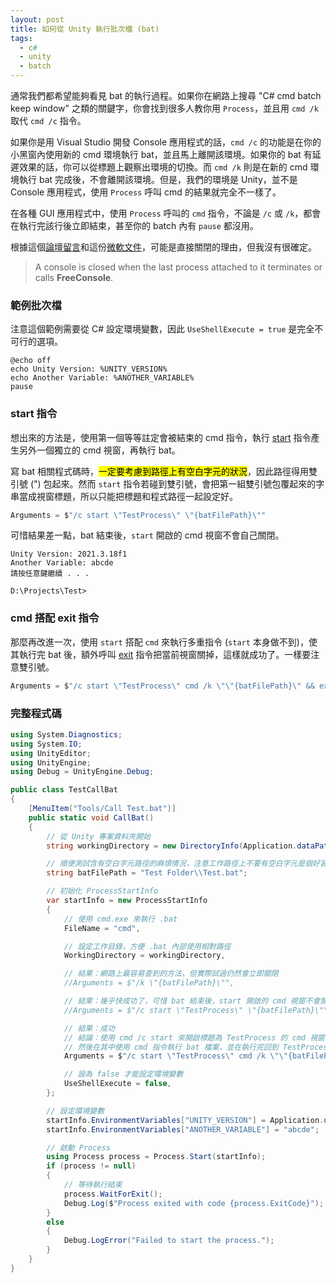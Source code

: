 ```yaml
---
layout: post
title: 如何從 Unity 執行批次檔 (bat)
tags:
  - c#
  - unity
  - batch
---
```


通常我們都希望能夠看見 bat 的執行過程。如果你在網路上搜尋 "C# cmd batch keep window" 之類的關鍵字，你會找到很多人教你用 `Process`，並且用 `cmd /k` 取代 `cmd /c` 指令。

<!--more-->

如果你是用 Visual Studio 開發 Console 應用程式的話，`cmd /c` 的功能是在你的小黑窗內使用新的 cmd 環境執行 bat，並且馬上離開該環境。如果你的 bat 有延遲效果的話，你可以從標題上觀察出環境的切換。而 `cmd /k` 則是在新的 cmd 環境執行 bat 完成後，不會離開該環境。但是，我們的環境是 Unity，並不是 Console 應用程式，使用 `Process` 呼叫 cmd 的結果就完全不一樣了。

在各種 GUI 應用程式中，使用 `Process` 呼叫的 `cmd` 指令，不論是 `/c` 或 `/k`，都會在執行完該行後立即結束，甚至你的 batch 內有 `pause` 都沒用。

根據這個[論壇留言](https://superuser.com/a/306215)和這份[微軟文件](https://learn.microsoft.com/en-us/windows/console/closing-a-console)，可能是直接關閉的理由，但我沒有很確定。
> A console is closed when the last process attached to it terminates or calls **FreeConsole**.

### 範例批次檔

注意這個範例需要從 C# 設定環境變數，因此 `UseShellExecute = true` 是完全不可行的選項。

```shell
@echo off
echo Unity Version: %UNITY_VERSION%
echo Another Variable: %ANOTHER_VARIABLE%
pause
```

### start 指令

想出來的方法是，使用第一個等等註定會被結束的 cmd 指令，執行 [start](https://learn.microsoft.com/zh-tw/windows-server/administration/windows-commands/start) 指令產生另外一個獨立的 cmd 視窗，再執行 bat。

寫 bat 相關程式碼時，<mark>一定要考慮到路徑上有空白字元的狀況</mark>，因此路徑得用雙引號 (") 包起來。然而 `start` 指令若碰到雙引號，會把第一組雙引號包覆起來的字串當成視窗標題，所以只能把標題和程式路徑一起設定好。

```csharp
Arguments = $"/c start \"TestProcess\" \"{batFilePath}\""
```

可惜結果差一點，bat 結束後，`start` 開啟的 cmd 視窗不會自己關閉。

```shell
Unity Version: 2021.3.18f1
Another Variable: abcde
請按任意鍵繼續 . . .

D:\Projects\Test>
```

### cmd 搭配 exit 指令

那麼再改進一次，使用 `start` 搭配 `cmd` 來執行多重指令 (`start` 本身做不到)，使其執行完 bat 後，額外呼叫 [exit](https://learn.microsoft.com/zh-tw/windows-server/administration/windows-commands/exit) 指令把當前視窗關掉，這樣就成功了。一樣要注意雙引號。

```csharp
Arguments = $"/c start \"TestProcess\" cmd /k \"\"{batFilePath}\" && exit\""
```

### 完整程式碼

```csharp
using System.Diagnostics;
using System.IO;
using UnityEditor;
using UnityEngine;
using Debug = UnityEngine.Debug;

public class TestCallBat
{
    [MenuItem("Tools/Call Test.bat")]
    public static void CallBat()
    {
        // 從 Unity 專案資料夾開始
        string workingDirectory = new DirectoryInfo(Application.dataPath).Parent.FullName;

        // 順便測試含有空白字元路徑的麻煩情況，注意工作路徑上不要有空白字元是個好習慣。
        string batFilePath = "Test Folder\\Test.bat";

        // 初始化 ProcessStartInfo
        var startInfo = new ProcessStartInfo
        {
            // 使用 cmd.exe 來執行 .bat
            FileName = "cmd",

            // 設定工作目錄，方便 .bat 內部使用相對路徑
            WorkingDirectory = workingDirectory,

            // 結果：網路上最容易查到的方法，但實際試過仍然會立即關閉
            //Arguments = $"/k \"{batFilePath}\"",

            // 結果：幾乎快成功了，可惜 bat 結束後，start 開啟的 cmd 視窗不會關閉
            //Arguments = $"/c start \"TestProcess\" \"{batFilePath}\"",

            // 結果：成功
            // 結論：使用 cmd /c start 來開啟標題為 TestProcess 的 cmd 視窗。
            // 然後在其中使用 cmd 指令執行 bat 檔案，並在執行完回到 TestProcess 環境後，再追加 exit 來關閉 TestProcess 視窗。
            Arguments = $"/c start \"TestProcess\" cmd /k \"\"{batFilePath}\" && exit\"",

            // 設為 false 才能設定環境變數
            UseShellExecute = false,
        };

        // 設定環境變數
        startInfo.EnvironmentVariables["UNITY_VERSION"] = Application.unityVersion;
        startInfo.EnvironmentVariables["ANOTHER_VARIABLE"] = "abcde";

        // 啟動 Process
        using Process process = Process.Start(startInfo);
        if (process != null)
        {
            // 等待執行結束
            process.WaitForExit();
            Debug.Log($"Process exited with code {process.ExitCode}");
        }
        else
        {
            Debug.LogError("Failed to start the process.");
        }
    }
}
```
